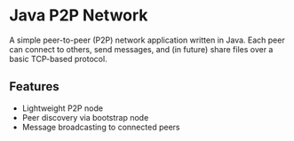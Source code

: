 # Java P2P Network

A simple peer-to-peer (P2P) network application written in Java. Each peer can connect to others, send messages, and (in future) share files over a basic TCP-based protocol.

## Features

- Lightweight P2P node
- Peer discovery via bootstrap node
- Message broadcasting to connected peers

